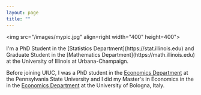 ```yaml
---
layout: page
title: ""
---
```

<img src="/images/mypic.jpg" align=right width="400" height=400">
<p>
I'm a PhD Student in the [Statistics Department](https://stat.illinois.edu) and Graduate Student in the [Mathematics Department](https://math.illinois.edu) at the University of Illinois at Urbana-Champaign.  

Before joining UIUC, I was a PhD student in the [Economics Department](https://econ.la.psu.edu) at the Pennsylvania State University and I did my Master's in Economics in the in the [Economics Department](https://dse.unibo.it/en/index.html) at the University of Bologna, Italy.
